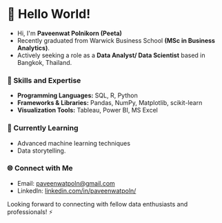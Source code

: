 # 👋 Hello World! 
- Hi, I'm **Paveenwat Polnikorn (Peeta)**
- Recently graduated from Warwick Business School **(MSc in Business Analytics)**.
- Actively seeking a role as a **Data Analyst/ Data Scientist** based in Bangkok, Thailand.

### 🚀 Skills and Expertise
- **Programming Languages:** SQL, R, Python
- **Frameworks & Libraries:** Pandas, NumPy, Matplotlib, scikit-learn
- **Visualization Tools:** Tableau, Power BI, MS Excel

### 🌱 Currently Learning
- Advanced machine learning techniques
- Data storytelling.

### 🌐 Connect with Me
- Email: paveenwatpoln@gmail.com
- LinkedIn: [linkedin.com/in/paveenwatpoln/](https://www.linkedin.com/in/paveenwatpoln/)

Looking forward to connecting with fellow data enthusiasts and professionals! ⚡

<!-- ## 🔭 Project Highlights
Here are some projects that showcase my skills and interests:

### 1. [Customer Segmentation with K-Means Clustering](link-to-project)
Utilized Python and scikit-learn to perform customer segmentation using K-Means clustering. Visualized results using Matplotlib and presented insights through a Jupyter notebook.

### 2. [Predictive Analytics for Sales Forecasting](link-to-project)
Developed a machine learning model in R to predict future sales based on historical data. Implemented time-series analysis and visualized predictions using Tableau for better business decision-making.

### 3. [Sentiment Analysis using Natural Language Processing](link-to-project)
Applied NLP techniques in Python to analyze sentiment from customer reviews. Used TensorFlow for deep learning and created an interactive dashboard in Power BI to present findings. 
-->

